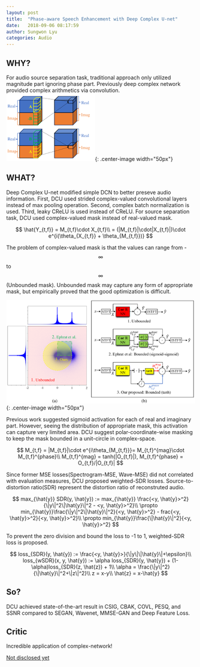 ```yaml
---
layout: post
title:  "Phase-aware Speech Enhancement with Deep Complex U-net"
date:   2018-09-06 08:17:59
author: Sungwon Lyu
categories: Audio
---
```


## WHY? 
For audio source separation task, traditional approach only utilized magnitude part ignoring phase part. Previously deep complex network provided complex arithmetics via convolution. 
![image](/assets/images/dcu1.png){: .center-image width="50px"}

## WHAT?
Deep Complex U-net modified simple DCN to better preseve audio information. First, DCU used strided complex-valued convolutional layers instead of max pooling operation. Second, complex batch normalization is used. Third, leaky CReLU is used instead of CReLU. For source separation task, DCU used complex-valued mask instead of real-valued mask.

$$
\hat{Y_{t,f}} = M_{t,f}\cdot X_{t,f}\\
= (|M_{t,f}|\cdot|X_{t,f}|)\cdot e^{i(\theta_{X_{t,f}} + \theta_{M_{t,f}})}
$$

The problem of complex-valued mask is that the values can range from -$$\infty$$ to $$\infty$$(Unbounded mask). Unbounded mask may capture any form of appropriate mask, but empirically proved that the good optimization is difficult. 

![image](/assets/images/dcu2.png){: .center-image width="50px"}

Previous work suggested sigmoid activation for each of real and imaginary part. However, seeing the distribution of appropriate mask, this activation can capture very limited area. DCU suggest polar-coordinate-wise masking to keep the mask bounded in a unit-circle in complex-space. 

$$
M_{t,f} = |M_{t,f}|\cdot e^{i\theta_{M_{t,f}}}= M_{t,f}^{mag}\cdot M_{t,f}^{phase}\\
M_{t,f}^{mag} = tanh(|O_{t,f}|), M_{t,f}^{phase} = O_{t,f}/|O_{t,f}|
$$

Since former MSE losses(Spectrogram-MSE, Wave-MSE) did not correlated with evaluation measures, DCU proposed weighted-SDR losses. Source-to-distortion ratio(SDR) represent the distortion ratio of reconstruted audio. 

$$
max_{\hat{y}} SDR(y, \hat{y}) := max_{\hat{y}} \frac{<y, \hat{y}>^2}{\|y\|^2\|\hat{y}\|^2 - <y, \hat{y}>^2}\\
\propto min_{\hat{y}}\frac{\|y\|^2\|\hat{y}\|^2}{<y, \hat{y}>^2} - frac{<y, \hat{y}>^2}{<y, \hat{y}>^2}\\
\propto min_{\hat{y}}\frac{\|\hat{y}\|^2}{<y, \hat{y}>^2}
$$

To prevent the zero division and bound the loss to -1 to 1, weighted-SDR loss is proposed.

$$
loss_{SDR}(y, \hat{y}) := \frac{<y, \hat{y}>}{\|y\|\|\hat{y}\|+\epsilon}\\
loss_{wSDR}(x, y, \hat{y}) := \alpha loss_{SDR}(y, \hat{y}) + (1-\alpha)loss_{SDR}(z, \hat{z}) + 1\\
\alpha = \frac{\|y\|^2}{\|\hat{y}\|^2+\|z\|^2}\\
z = x-y\\
\hat{z} = x-\hat{y}
$$

## So?
DCU achieved state-of-the-art result in CSIG, CBAK, COVL, PESQ, and SSNR compared to SEGAN, Wavenet, MMSE-GAN and Deep Feature Loss. 

## Critic
Incredible application of complex-network!

[Not disclosed yet]()
